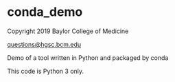 # conda_demo

Copyright 2019 Baylor College of Medicine

questions@hgsc.bcm.edu

Demo of a tool written in Python and packaged by conda

This code is Python 3 only.
